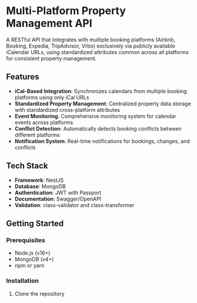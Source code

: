 # Multi-Platform Property Management API

A RESTful API that integrates with multiple booking platforms (Airbnb, Booking, Expedia, TripAdvisor, Vrbo) exclusively via publicly available iCalendar URLs, using standardized attributes common across all platforms for consistent property management.

## Features

- **iCal-Based Integration**: Synchronizes calendars from multiple booking platforms using only iCal URLs
- **Standardized Property Management**: Centralized property data storage with standardized cross-platform attributes
- **Event Monitoring**: Comprehensive monitoring system for calendar events across platforms
- **Conflict Detection**: Automatically detects booking conflicts between different platforms
- **Notification System**: Real-time notifications for bookings, changes, and conflicts

## Tech Stack

- **Framework**: NestJS
- **Database**: MongoDB
- **Authentication**: JWT with Passport
- **Documentation**: Swagger/OpenAPI
- **Validation**: class-validator and class-transformer

## Getting Started

### Prerequisites

- Node.js (v16+)
- MongoDB (v4+)
- npm or yarn

### Installation

1. Clone the repository
